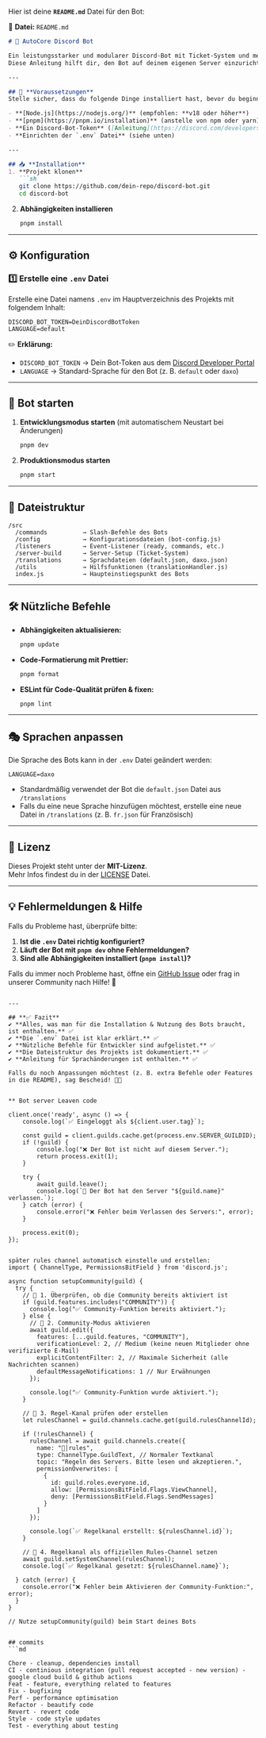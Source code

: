 Hier ist deine **`README.md`** Datei für den Bot:  

📂 **Datei:** `README.md`  
```md
# 🚀 AutoCore Discord Bot

Ein leistungsstarker und modularer Discord-Bot mit Ticket-System und mehr!  
Diese Anleitung hilft dir, den Bot auf deinem eigenen Server einzurichten.  

---

## 📌 **Voraussetzungen**
Stelle sicher, dass du folgende Dinge installiert hast, bevor du beginnst:

- **[Node.js](https://nodejs.org/)** (empfohlen: **v18 oder höher**)
- **[pnpm](https://pnpm.io/installation)** (anstelle von npm oder yarn)
- **Ein Discord-Bot-Token** ([Anleitung](https://discord.com/developers/applications))
- **Einrichten der `.env` Datei** (siehe unten)

---

## 📥 **Installation**
1. **Projekt klonen**
   ```sh
   git clone https://github.com/dein-repo/discord-bot.git
   cd discord-bot
   ```

2. **Abhängigkeiten installieren**
   ```sh
   pnpm install
   ```

---

## ⚙️ **Konfiguration**
### **1️⃣ Erstelle eine `.env` Datei**
Erstelle eine Datei namens `.env` im Hauptverzeichnis des Projekts mit folgendem Inhalt:

```env
DISCORD_BOT_TOKEN=DeinDiscordBotToken
LANGUAGE=default
```
✏️ **Erklärung:**  
- `DISCORD_BOT_TOKEN` → Dein Bot-Token aus dem [Discord Developer Portal](https://discord.com/developers/applications)  
- `LANGUAGE` → Standard-Sprache für den Bot (z. B. `default` oder `daxo`)  

---

## 🚀 **Bot starten**
1. **Entwicklungsmodus starten** (mit automatischem Neustart bei Änderungen)
   ```sh
   pnpm dev
   ```
2. **Produktionsmodus starten**
   ```sh
   pnpm start
   ```

---

## 📂 **Dateistruktur**
```
/src
  /commands          → Slash-Befehle des Bots
  /config            → Konfigurationsdateien (bot-config.js)
  /listeners         → Event-Listener (ready, commands, etc.)
  /server-build      → Server-Setup (Ticket-System)
  /translations      → Sprachdateien (default.json, daxo.json)
  /utils             → Hilfsfunktionen (translationHandler.js)
  index.js           → Haupteinstiegspunkt des Bots
```

---

## 🛠 **Nützliche Befehle**
- **Abhängigkeiten aktualisieren:**  
  ```sh
  pnpm update
  ```
- **Code-Formatierung mit Prettier:**  
  ```sh
  pnpm format
  ```
- **ESLint für Code-Qualität prüfen & fixen:**  
  ```sh
  pnpm lint
  ```

---

## 🎭 **Sprachen anpassen**
Die Sprache des Bots kann in der `.env` Datei geändert werden:
```env
LANGUAGE=daxo
```
- Standardmäßig verwendet der Bot die `default.json` Datei aus `/translations`
- Falls du eine neue Sprache hinzufügen möchtest, erstelle eine neue Datei in `/translations` (z. B. `fr.json` für Französisch)

---

## 📝 **Lizenz**
Dieses Projekt steht unter der **MIT-Lizenz**.  
Mehr Infos findest du in der [LICENSE](LICENSE) Datei.

---

## 💡 **Fehlermeldungen & Hilfe**
Falls du Probleme hast, überprüfe bitte:
1. **Ist die `.env` Datei richtig konfiguriert?**
2. **Läuft der Bot mit `pnpm dev` ohne Fehlermeldungen?**
3. **Sind alle Abhängigkeiten installiert (`pnpm install`)?**

Falls du immer noch Probleme hast, öffne ein [GitHub Issue](https://github.com/dein-repo/discord-bot/issues) oder frag in unserer Community nach Hilfe! 🚀  
```

---

## **✅ Fazit**
✔ **Alles, was man für die Installation & Nutzung des Bots braucht, ist enthalten.** ✅  
✔ **Die `.env` Datei ist klar erklärt.** ✅  
✔ **Nützliche Befehle für Entwickler sind aufgelistet.** ✅  
✔ **Die Dateistruktur des Projekts ist dokumentiert.** ✅  
✔ **Anleitung für Sprachänderungen ist enthalten.** ✅  

Falls du noch Anpassungen möchtest (z. B. extra Befehle oder Features in die README), sag Bescheid! 🚀😊


** Bot server Leaven code

client.once('ready', async () => {
    console.log(`✅ Eingeloggt als ${client.user.tag}`);

    const guild = client.guilds.cache.get(process.env.SERVER_GUILDID);
    if (!guild) {
        console.log("❌ Der Bot ist nicht auf diesem Server.");
        return process.exit(1);
    }

    try {
        await guild.leave();
        console.log(`🚪 Der Bot hat den Server "${guild.name}" verlassen.`);
    } catch (error) {
        console.error("❌ Fehler beim Verlassen des Servers:", error);
    }

    process.exit(0);
});


später rules channel automatisch einstelle und erstellen:
import { ChannelType, PermissionsBitField } from 'discord.js';

async function setupCommunity(guild) {
  try {
    // 📌 1. Überprüfen, ob die Community bereits aktiviert ist
    if (guild.features.includes("COMMUNITY")) {
      console.log("✅ Community-Funktion bereits aktiviert.");
    } else {
      // 📌 2. Community-Modus aktivieren
      await guild.edit({
        features: [...guild.features, "COMMUNITY"],
        verificationLevel: 2, // Medium (keine neuen Mitglieder ohne verifizierte E-Mail)
        explicitContentFilter: 2, // Maximale Sicherheit (alle Nachrichten scannen)
        defaultMessageNotifications: 1 // Nur Erwähnungen
      });

      console.log("✅ Community-Funktion wurde aktiviert.");
    }

    // 📌 3. Regel-Kanal prüfen oder erstellen
    let rulesChannel = guild.channels.cache.get(guild.rulesChannelId);
    
    if (!rulesChannel) {
      rulesChannel = await guild.channels.create({
        name: "📌│rules",
        type: ChannelType.GuildText, // Normaler Textkanal
        topic: "Regeln des Servers. Bitte lesen und akzeptieren.",
        permissionOverwrites: [
          {
            id: guild.roles.everyone.id,
            allow: [PermissionsBitField.Flags.ViewChannel],
            deny: [PermissionsBitField.Flags.SendMessages]
          }
        ]
      });

      console.log(`✅ Regelkanal erstellt: ${rulesChannel.id}`);
    }

    // 📌 4. Regelkanal als offiziellen Rules-Channel setzen
    await guild.setSystemChannel(rulesChannel);
    console.log(`✅ Regelkanal gesetzt: ${rulesChannel.name}`);
    
  } catch (error) {
    console.error("❌ Fehler beim Aktivieren der Community-Funktion:", error);
  }
}

// Nutze setupCommunity(guild) beim Start deines Bots


## commits 
```md

Chore - cleanup, dependencies install
CI - continious integration (pull request accepted - new version) - google cloud build & github actions
Feat - feature, everything related to features
Fix - bugfixing
Perf - performance optimisation
Refactor - beautify code
Revert - revert code
Style - code style updates
Test - everything about testing

```
